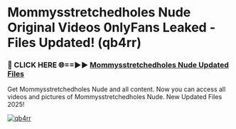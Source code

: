 # Mommysstretchedholes Nude Original Videos 0nlyFans Leaked - Files Updated! (qb4rr)

<h3>🔴 CLICK HERE 🌐==►► <a href="https://tinyurl.com/y5r63du9" rel="nofollow">Mommysstretchedholes Nude Updated Files</a></h3>

Get Mommysstretchedholes Nude and all content. Now you can access all videos and pictures of Mommysstretchedholes Nude. New Updated Files 2025!

[![qb4rr](https://i.imgur.com/UVo9nyh.gif)](https://tinyurl.com/y5r63du9)
